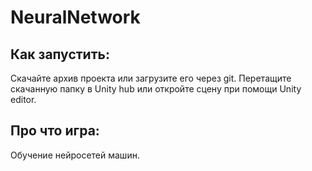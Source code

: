 # NeuralNetwork
## Как запустить:
Скачайте архив проекта или загрузите его через git.
Перетащите скачанную папку в Unity hub или откройте сцену при помощи Unity editor.
## Про что игра:
Обучение нейросетей машин.
